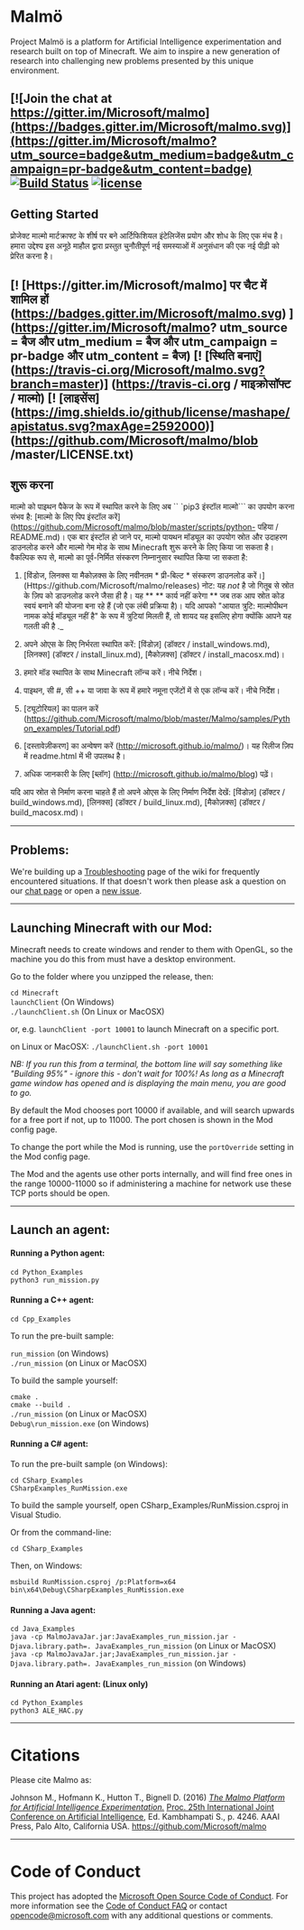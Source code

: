 # Malmö #

Project Malmö is a platform for Artificial Intelligence experimentation and research built on top of Minecraft. We aim to inspire a new generation of research into challenging new problems presented by this unique environment.

[![Join the chat at https://gitter.im/Microsoft/malmo](https://badges.gitter.im/Microsoft/malmo.svg)](https://gitter.im/Microsoft/malmo?utm_source=badge&utm_medium=badge&utm_campaign=pr-badge&utm_content=badge) [![Build Status](https://travis-ci.org/Microsoft/malmo.svg?branch=master)](https://travis-ci.org/Microsoft/malmo) [![license](https://img.shields.io/github/license/mashape/apistatus.svg?maxAge=2592000)](https://github.com/Microsoft/malmo/blob/master/LICENSE.txt)
----
    
## Getting Started ##

प्रोजेक्ट माल्मो मार्टक्राफ्ट के शीर्ष पर बने आर्टिफिशियल इंटेलिजेंस प्रयोग और शोध के लिए एक मंच है। हमारा उद्देश्य इस अनूठे माहौल द्वारा प्रस्तुत चुनौतीपूर्ण नई समस्याओं में अनुसंधान की एक नई पीढ़ी को प्रेरित करना है।

[! [Https://gitter.im/Microsoft/malmo] पर चैट में शामिल हों (https://badges.gitter.im/Microsoft/malmo.svg) ](https://gitter.im/Microsoft/malmo? utm_source = बैज और utm_medium = बैज और utm_campaign = pr-badge और utm_content = बैज) [! [स्थिति बनाएं] (https://travis-ci.org/Microsoft/malmo.svg?branch=master)] (https://travis-ci.org / माइक्रोसॉफ्ट / माल्मो) [! [लाइसेंस] (https://img.shields.io/github/license/mashape/apistatus.svg?maxAge=2592000)] (https://github.com/Microsoft/malmo/blob /master/LICENSE.txt)
----
    
## शुरू करना ##

माल्मो को पाइथन पैकेज के रूप में स्थापित करने के लिए अब `` `pip3 इंस्टॉल माल्मो``` का उपयोग करना संभव है: [माल्मो के लिए पिप इंस्टॉल करें] (https://github.com/Microsoft/malmo/blob/master/scripts/python- पहिया / README.md)। एक बार इंस्टॉल हो जाने पर, माल्मो पायथन मॉड्यूल का उपयोग स्रोत और उदाहरण डाउनलोड करने और माल्मो गेम मोड के साथ Minecraft शुरू करने के लिए किया जा सकता है। वैकल्पिक रूप से, माल्मो का पूर्व-निर्मित संस्करण निम्नानुसार स्थापित किया जा सकता है:

1. [विंडोज, लिनक्स या मैकोज़क्स के लिए नवीनतम * प्री-बिल्ट * संस्करण डाउनलोड करें।] (Https://github.com/Microsoft/malmo/releases)
      नोट: यह _not_ है जो गितूब से स्रोत के ज़िप को डाउनलोड करने जैसा ही है। यह ** ** कार्य नहीं करेगा ** जब तक आप स्रोत कोड स्वयं बनाने की योजना बना रहे हैं (जो एक लंबी प्रक्रिया है)। यदि आपको "आयात त्रुटि: माल्मोपीथन नामक कोई मॉड्यूल नहीं है" के रूप में त्रुटियां मिलती हैं, तो शायद यह इसलिए होगा क्योंकि आपने यह गलती की है ._

2. अपने ओएस के लिए निर्भरता स्थापित करें: [विंडोज़] (डॉक्टर / install_windows.md), [लिनक्स] (डॉक्टर / install_linux.md), [मैकोज़क्स] (डॉक्टर / install_macosx.md)।

3. हमारे मॉड स्थापित के साथ Minecraft लॉन्च करें। नीचे निर्देश।

4. पाइथन, सी #, सी ++ या जावा के रूप में हमारे नमूना एजेंटों में से एक लॉन्च करें। नीचे निर्देश।

5. [ट्यूटोरियल] का पालन करें (https://github.com/Microsoft/malmo/blob/master/Malmo/samples/Python_examples/Tutorial.pdf)

6. [दस्तावेज़ीकरण] का अन्वेषण करें (http://microsoft.github.io/malmo/)। यह रिलीज ज़िप में readme.html में भी उपलब्ध है।

7. अधिक जानकारी के लिए [ब्लॉग] (http://microsoft.github.io/malmo/blog) पढ़ें।

यदि आप स्रोत से निर्माण करना चाहते हैं तो अपने ओएस के लिए निर्माण निर्देश देखें: [विंडोज़] (डॉक्टर / build_windows.md), [लिनक्स] (डॉक्टर / build_linux.md), [मैकोज़क्स] (डॉक्टर / build_macosx.md)।

----

## Problems: ##

We're building up a [Troubleshooting](https://github.com/Microsoft/malmo/wiki/Troubleshooting) page of the wiki for frequently encountered situations. If that doesn't work then please ask a question on our [chat page](https://gitter.im/Microsoft/malmo) or open a [new issue](https://github.com/Microsoft/malmo/issues/new).

----

## Launching Minecraft with our Mod: ##

Minecraft needs to create windows and render to them with OpenGL, so the machine you do this from must have a desktop environment.

Go to the folder where you unzipped the release, then:

`cd Minecraft`  
`launchClient` (On Windows)  
`./launchClient.sh` (On Linux or MacOSX)

or, e.g. `launchClient -port 10001` to launch Minecraft on a specific port.

on Linux or MacOSX: `./launchClient.sh -port 10001`

*NB: If you run this from a terminal, the bottom line will say something like "Building 95%" - ignore this - don't wait for 100%! As long as a Minecraft game window has opened and is displaying the main menu, you are good to go.*

By default the Mod chooses port 10000 if available, and will search upwards for a free port if not, up to 11000.
The port chosen is shown in the Mod config page.

To change the port while the Mod is running, use the `portOverride` setting in the Mod config page.

The Mod and the agents use other ports internally, and will find free ones in the range 10000-11000 so if administering
a machine for network use these TCP ports should be open.

----

## Launch an agent: ##

#### Running a Python agent: ####

```
cd Python_Examples
python3 run_mission.py
``` 

#### Running a C++ agent: ####

`cd Cpp_Examples`

To run the pre-built sample:

`run_mission` (on Windows)  
`./run_mission` (on Linux or MacOSX)

To build the sample yourself:

`cmake .`  
`cmake --build .`  
`./run_mission` (on Linux or MacOSX)  
`Debug\run_mission.exe` (on Windows)

#### Running a C# agent: ####

To run the pre-built sample (on Windows):

`cd CSharp_Examples`  
`CSharpExamples_RunMission.exe`

To build the sample yourself, open CSharp_Examples/RunMission.csproj in Visual Studio.

Or from the command-line:

`cd CSharp_Examples`

Then, on Windows:  
```
msbuild RunMission.csproj /p:Platform=x64
bin\x64\Debug\CSharpExamples_RunMission.exe
```

#### Running a Java agent: ####

`cd Java_Examples`  
`java -cp MalmoJavaJar.jar:JavaExamples_run_mission.jar -Djava.library.path=. JavaExamples_run_mission` (on Linux or MacOSX)  
`java -cp MalmoJavaJar.jar;JavaExamples_run_mission.jar -Djava.library.path=. JavaExamples_run_mission` (on Windows)

#### Running an Atari agent: (Linux only) ####

```
cd Python_Examples
python3 ALE_HAC.py
```

----

# Citations #

Please cite Malmo as:

Johnson M., Hofmann K., Hutton T., Bignell D. (2016) [_The Malmo Platform for Artificial Intelligence Experimentation._](http://www.ijcai.org/Proceedings/16/Papers/643.pdf) [Proc. 25th International Joint Conference on Artificial Intelligence](http://www.ijcai.org/Proceedings/2016), Ed. Kambhampati S., p. 4246. AAAI Press, Palo Alto, California USA. https://github.com/Microsoft/malmo

----

# Code of Conduct #

This project has adopted the [Microsoft Open Source Code of Conduct](https://opensource.microsoft.com/codeofconduct/). For more information see the [Code of Conduct FAQ](https://opensource.microsoft.com/codeofconduct/faq/) or contact [opencode@microsoft.com](mailto:opencode@microsoft.com) with any additional questions or comments.
